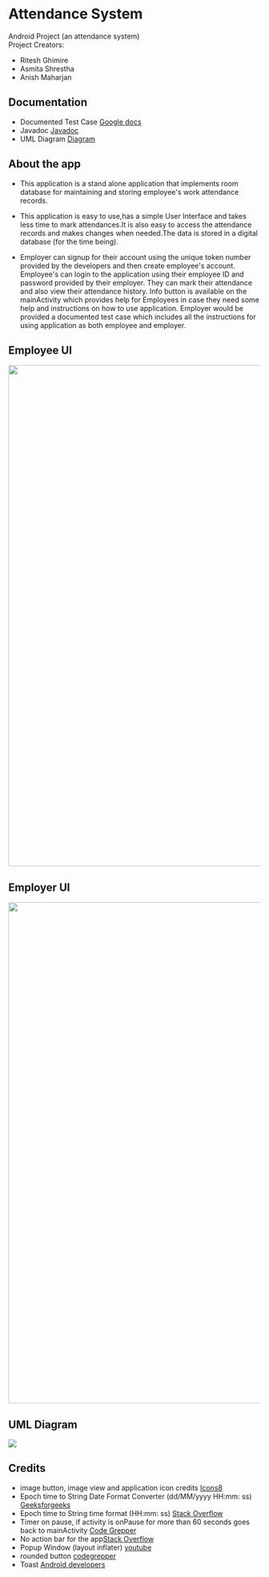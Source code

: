 # Attendance System

Android Project (an attendance system) <br/>
Project Creators:

- Ritesh Ghimire
- Asmita Shrestha
- Anish Maharjan

## Documentation

- Documented Test Case [Google docs](https://docs.google.com/document/d/1IkTq5zSij1COSui_ePY5-4DntRlTK1di1K6NMn-NZzw/edit?usp=sharing)
- Javadoc [Javadoc](https://users.metropolia.fi/~anishm/Javadoc/index.html)
- UML Diagram [Diagram](https://app.diagrams.net/#G1DftdisWAuWz0lm8Mv8DIrr_ZBqSGIMyS)



## About the app

- This application is a stand alone application that implements room database for maintaining and storing employee's work attendance records.

- This application is easy to use,has a simple User Interface and takes less time to mark attendances.It is also easy to access the attendance records and makes changes when needed.The data is stored in a digital database (for the time being).

- Employer can signup for their account using the unique token number provided by the developers and then create employee's account. Employee's can login to the application using their employee ID and password provided by their employer. They can mark their attendance and also view their attendance history. Info button is available on the mainActivity which provides help for Employees in case they need some help and instructions on how to use application. Employer would be provided a documented test case which includes all the instructions for using application as both employee and employer.

## Employee UI

<img src="/uploads/6af8fe4925e1b23cd847ee338a259218/EmployeeUI.jpg" height="1000">

## Employer UI
<img src="/uploads/5741da655d7865a63e7216b513d412d1/EmployerUI.jpg" height="1000">

## UML Diagram
<img src="/uploads/0485caf942ed386e8ac52d55e24e6713/uml_diagram_attendance_system.jpg">


## Credits

- image button, image view and application icon credits [Icons8](https://icons8.com)
- Epoch time to String Date Format Converter (dd/MM/yyyy HH:mm:
  ss) [Geeksforgeeks](https://www.geeksforgeeks.org/simpledateformat-parse-method-in-java-with-examples/#:~:text=The%20parse()%20Method%20of,given%20by%20a%20start%20position)
- Epoch time to String time format (HH:mm:
  ss) [Stack Overflow](https://stackoverflow.com/questions/625433/how-to-convert-milliseconds-to-x-mins-x-seconds-in-java)
- Timer on pause, if activity is onPause for more than 60 seconds goes back to
  mainActivity [Code Grepper](https://www.codegrepper.com/code-examples/java/android++delay+for+3+seconds)
- No action bar for the app[Stack Overflow ](https://stackoverflow.com/questions/26492522/how-do-i-remove-the-title-bar-from-my-app)
- Popup Window (layout inflater) [youtube](https://www.youtube.com/watch?v=fn5OlqQuOCk)
- rounded button [codegrepper](https://www.codegrepper.com/code-examples/whatever/how+to+make+round+buttons+in+android+studio)
- Toast [Android developers](https://developer.android.com/reference/android/widget/Toast)


